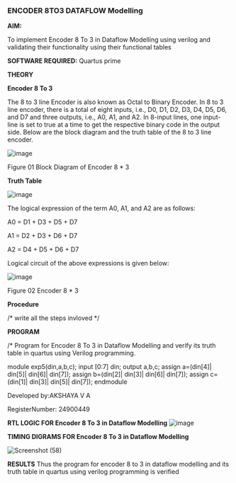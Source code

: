 ### ENCODER 8TO3 DATAFLOW Modelling

**AIM:**

To implement  Encoder 8 To 3 in Dataflow Modelling using verilog and validating their functionality using their functional tables

**SOFTWARE REQUIRED:** Quartus prime

**THEORY**

**Encoder 8 To 3**

The 8 to 3 line Encoder is also known as Octal to Binary Encoder. In 8 to 3 line encoder, there is a total of eight inputs, i.e., D0, D1, D2, D3, D4, D5, D6, and D7 and three outputs, i.e., A0, A1, and A2. In 8-input lines, one input-line is set to true at a time to get the respective binary code in the output side. Below are the block diagram and the truth table of the 8 to 3 line encoder.

![image](https://github.com/naavaneetha/ENCODER8TO3DATAFLOW/assets/154305477/0bc242c1-eb9e-4c47-afe5-30428470efc3)

Figure 01  Block Diagram of Encoder 8 * 3

**Truth Table**

![image](https://github.com/naavaneetha/ENCODER8TO3DATAFLOW/assets/154305477/35496b14-ae6e-4cd1-9abd-d6736b576575)

The logical expression of the term A0, A1, and A2 are as follows:

A0 = D1 + D3 + D5 + D7

A1 = D2 + D3 + D6 + D7

A2 = D4 + D5 + D6 + D7

Logical circuit of the above expressions is given below:

![image](https://github.com/naavaneetha/ENCODER8TO3DATAFLOW/assets/154305477/95acaee6-c873-4c75-89eb-ef09fb158053)

Figure 02  Encoder 8 * 3

**Procedure**

/* write all the steps invloved */

**PROGRAM**

/* Program for Encoder 8 To 3 in Dataflow Modelling and verify its truth table in quartus using Verilog programming. 

module exp5(din,a,b,c);
	input [0:7] din;
	output a,b,c;
	assign a=(din[4]| din[5]| din[6]| din[7]);
	assign b=(din[2]| din[3]| din[6]| din[7]);
	assign c=(din[1]| din[3]| din[5]| din[7]);
	endmodule

Developed by:AKSHAYA V A


RegisterNumber: 24900449

**RTL LOGIC FOR Encoder 8 To 3 in Dataflow Modelling**
![image](https://github.com/user-attachments/assets/0b6daa87-1d80-4fc5-b0f4-93897993ac5b)


**TIMING DIGRAMS FOR Encoder 8 To 3 in Dataflow Modelling**


![Screenshot (58)](https://github.com/user-attachments/assets/16d66901-bcf5-4874-b24d-20c4fe86f8f5)


**RESULTS**
  Thus the program for encoder 8 to 3 in dataflow modelling and its truth table in quartus using verilog programming is verified




